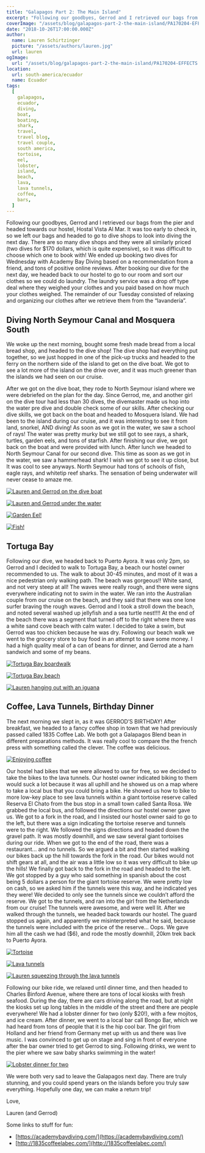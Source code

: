 ```yaml
---
title: "Galapagos Part 2: The Main Island"
excerpt: "Following our goodbyes, Gerrod and I retrieved our bags from the pier and headed towards our hostel..."
coverImage: "/assets/blog/galapagos-part-2-the-main-island/PA170204-EFFECTS.jpg"
date: "2018-10-26T17:00:00.000Z"
author:
  name: Lauren Schirtzinger
  picture: "/assets/authors/lauren.jpg"
  url: lauren
ogImage:
  url: "/assets/blog/galapagos-part-2-the-main-island/PA170204-EFFECTS.jpg"
location:
  url: south-america/ecuador
  name: Ecuador
tags:
  [
    galapagos,
    ecuador,
    diving,
    boat,
    boating,
    shark,
    travel,
    travel blog,
    travel couple,
    south america,
    tortoise,
    eel,
    lobster,
    island,
    beach,
    lava,
    lava tunnels,
    coffee,
    bars,
  ]
---
```


Following our goodbyes, Gerrod and I retrieved our bags from the pier and headed towards our hostel, Hostal Vista Al Mar. It was too early to check in, so we left our bags and headed to go to dive shops to look into diving the next day. There are so many dive shops and they were all similarly priced (two dives for $170 dollars, which is quite expensive), so it was difficult to choose which one to book with! We ended up booking two dives for Wednesday with Academy Bay Diving based on a recommendation from a friend, and tons of positive online reviews. After booking our dive for the next day, we headed back to our hostel to go to our room and sort our clothes so we could do laundry. The laundry service was a drop off type deal where they weighed your clothes and you paid based on how much your clothes weighed. The remainder of our Tuesday consisted of relaxing and organizing our clothes after we retrieve them from the “lavandería”.

## Diving North Seymour Canal and Mosquera South

We woke up the next morning, bought some fresh made bread from a local bread shop, and headed to the dive shop! The dive shop had everything put together, so we just hopped in one of the pick-up trucks and headed to the ferry on the northern side of the island to get on the dive boat. We got to see a lot more of the island on the drive over, and it was much greener than the islands we had seen on our cruise.

After we got on the dive boat, they rode to North Seymour island where we were debriefed on the plan for the day. Since Gerrod, me, and another girl on the dive tour had less than 30 dives, the divemaster made us hop into the water pre dive and double check some of our skills. After checking our dive skills, we got back on the boat and headed to Mosquera Island. We had been to the island during our cruise, and it was interesting to see it from land, snorkel, AND diving! As soon as we got in the water, we saw a school of rays! The water was pretty murky but we still got to see rays, a shark, turtles, garden eels, and tons of starfish. After finishing our dive, we got back on the boat and were provided with lunch. After lunch we headed to North Seymour Canal for our second dive. This time as soon as we got in the water, we saw a hammerhead shark! I wish we got to see it up close, but It was cool to see anyways. North Seymour had tons of schools of fish, eagle rays, and whitetip reef sharks. The sensation of being underwater will never cease to amaze me.

[![Lauren and Gerrod on the dive boat](/assets/blog/galapagos-part-2-the-main-island/PA170010.jpg "Lauren and Gerrod on the dive boat")](/assets/blog/galapagos-part-2-the-main-island/PA170010.jpg)

[![Lauren and Gerrod under the water](/assets/blog/galapagos-part-2-the-main-island/PA170022.jpg "Lauren and Gerrod under the water")](/assets/blog/galapagos-part-2-the-main-island/PA170022.jpg)

[![Garden Eel!](/assets/blog/galapagos-part-2-the-main-island/PA170096.jpg "Garden Eel!")](/assets/blog/galapagos-part-2-the-main-island/PA170096.jpg)

[![Fish!](/assets/blog/galapagos-part-2-the-main-island/PA170140.jpg "Fish!")](/assets/blog/galapagos-part-2-the-main-island/PA170140.jpg)

## Tortuga Bay

Following our dive, we headed back to Puerto Ayora. It was only 2pm, so Gerrod and I decided to walk to Tortuga Bay, a beach our hostel owner recommended to us. The walk to about 30-45 minutes, and most of it was a nice pedestrian only walking path. The beach was gorgeous!! White sand, and not very steep at all! The waves were really rough, and there were signs everywhere indicating not to swim in the water. We ran into the Australian couple from our cruise on the beach, and they said that there was one lone surfer braving the rough waves. Gerrod and I took a stroll down the beach, and noted several washed up jellyfish and a sea turtle nest!!!! At the end of the beach there was a segment that turned off to the right where there was a white sand cove beach with calm water. I decided to take a swim, but Gerrod was too chicken because he was dry. Following our beach walk we went to the grocery store to buy food in an attempt to save some money. I had a high quality meal of a can of beans for dinner, and Gerrod ate a ham sandwich and some of my beans.

[![Tortuga Bay boardwalk](/assets/blog/galapagos-part-2-the-main-island/IMG_20181017_153012.jpg "Tortuga Bay boardwalk")](/assets/blog/galapagos-part-2-the-main-island/IMG_20181017_153012.jpg)

[![Tortuga Bay beach](/assets/blog/galapagos-part-2-the-main-island/IMG_20181017_154206.jpg "Tortuga Bay beach")](/assets/blog/galapagos-part-2-the-main-island/IMG_20181017_154206.jpg)

[![Lauren hanging out with an iguana](/assets/blog/galapagos-part-2-the-main-island/IMG_20181017_154441.jpg "Lauren hanging out with an iguana")](/assets/blog/galapagos-part-2-the-main-island/IMG_20181017_154441.jpg)

## Coffee, Lava Tunnels, Birthday Dinner

The next morning we slept in, as it was GERROD’S BIRTHDAY! After breakfast, we headed to a fancy coffee shop in town that we had previously passed called 1835 Coffee Lab. We both got a Galapagos Blend bean in different preparations methods. It was really cool to compare the the french press with something called the clever. The coffee was delicious.

[![Enjoying coffee](/assets/blog/galapagos-part-2-the-main-island/20181018_094556.jpg "Enjoying coffee")](/assets/blog/galapagos-part-2-the-main-island/20181018_094556.jpg)

Our hostel had bikes that we were allowed to use for free, so we decided to take the bikes to the lava tunnels. Our hostel owner indicated biking to them would suck a lot because it was all uphill and he showed us on a map where to take a local bus that you could bring a bike. He showed us how to bike to more low-key place to see lava tunnels within a giant tortoise reserve called Reserva El Chato from the bus stop in a small town called Santa Rosa. We grabbed the local bus, and followed the directions our hostel owner gave us. We got to a fork in the road, and I insisted our hostel owner said to go to the left, but there was a sign indicating the tortoise reserve and tunnels were to the right. We followed the signs directions and headed down the gravel path. It was mostly downhill, and we saw several giant tortoises during our ride. When we got to the end of the road, there was a restaurant... and no tunnels. So we argued a bit and then started walking our bikes back up the hill towards the fork in the road. Our bikes would not shift gears at all, and the air was a little low so it was very difficult to bike up the hills! We finally got back to the fork in the road and headed to the left. We got stopped by a guy who said something in spanish about the cost being 5 dollars a person for the giant tortoise reserve. We were pretty low on cash, so we asked him if the tunnels were this way, and he indicated yes they were! We decided to only see the tunnels since we couldn’t afford the reserve. We got to the tunnels, and ran into the girl from the Netherlands from our cruise! The tunnels were awesome, and were well lit. After we walked through the tunnels, we headed back towards our hostel. The guard stopped us again, and apparently we misinterpreted what he said, because the tunnels were included with the price of the reserve... Oops. We gave him all the cash we had ($6), and rode the mostly downhill, 20km trek back to Puerto Ayora.

[![Tortoise](/assets/blog/galapagos-part-2-the-main-island/20181018_120307-EFFECTS.jpg "Tortoise")](/assets/blog/galapagos-part-2-the-main-island/20181018_120307-EFFECTS.jpg)

[![Lava tunnels](/assets/blog/galapagos-part-2-the-main-island/20181018_122522.jpg "Lava tunnels")](/assets/blog/galapagos-part-2-the-main-island/20181018_122522.jpg)

[![Lauren squeezing through the lava tunnels](/assets/blog/galapagos-part-2-the-main-island/IMG_20181018_123223.jpg "Lauren squeezing through the lava tunnels")](/assets/blog/galapagos-part-2-the-main-island/IMG_20181018_123223.jpg)

Following our bike ride, we relaxed until dinner time, and then headed to Charles Binford Avenue, where there are tons of local kiosks with fresh seafood. During the day, there are cars driving along the road, but at night the kiosks set up long tables in the middle of the street and there are people everywhere! We had a lobster dinner for two (only $20!), with a few mojitos, and ice cream. After dinner, we went to a local bar call Bongo Bar, which we had heard from tons of people that it is the hip cool bar. The girl from Holland and her friend from Germany met up with us and there was live music. I was convinced to get up on stage and sing in front of everyone after the bar owner tried to get Gerrod to sing. Following drinks, we went to the pier where we saw baby sharks swimming in the water!

[![Lobster dinner for two](/assets/blog/galapagos-part-2-the-main-island/IMG_20181018_183801.jpg "Lobster dinner for two")](/assets/blog/galapagos-part-2-the-main-island/IMG_20181018_183801.jpg)

We were both very sad to leave the Galapagos next day. There are truly stunning, and you could spend years on the islands before you truly saw everything. Hopefully one day, we can make a return trip!

Love,

Lauren (and Gerrod)

Some links to stuff for fun:

- [https://academybaydiving.com/](https://academybaydiving.com/)
- [http://1835coffeelabec.com/](http://1835coffeelabec.com/)

